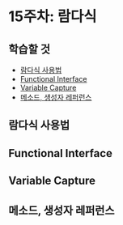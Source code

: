 # 15주차: 람다식

## 학습할 것

- [람다식 사용법](#람다식-사용법)
- [Functional Interface](#functional-interface)
- [Variable Capture](#variable-capture)
- [메소드, 생성자 레퍼런스](#메소드-생성자-레퍼런스)

## 람다식 사용법

## Functional Interface

## Variable Capture

## 메소드, 생성자 레퍼런스
